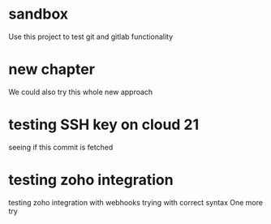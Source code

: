 # sandbox

Use this project to test git and gitlab functionality

# new chapter
We could also try this whole new approach

# testing SSH key on cloud 21
seeing if this commit is fetched

# testing zoho integration
testing zoho integration with webhooks
trying with correct syntax
One more try
